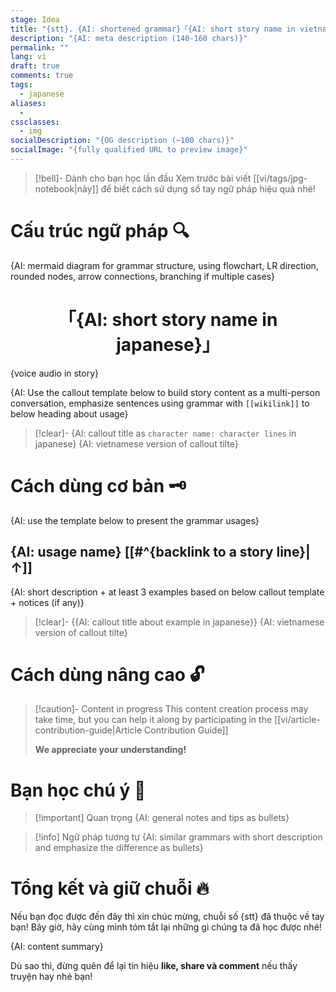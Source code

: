 ```yaml
---
stage: Idea
title: "{stt}. {AI: shortened grammar}「{AI: short story name in vietnamese}」"
description: "{AI: meta description (140‑160 chars)}"
permalink: ""
lang: vi
draft: true
comments: true
tags:
  - japanese
aliases:
  - 
cssclasses:
  - img
socialDescription: "{OG description (~100 chars)}"
socialImage: "{fully qualified URL to preview image}"
---
```


> [!bell]- Dành cho bạn học lần đầu
> Xem trước bài viết [[vi/tags/jpg-notebook|này]] để biết cách sử dụng sổ tay ngữ pháp hiệu quả nhé!

# Cấu trúc ngữ pháp 🔍
{AI: mermaid diagram for grammar structure, using flowchart, LR direction, rounded nodes, arrow connections, branching if multiple cases}

<h1 style="text-align:center;">「{AI: short story name in japanese}」</h1>
{voice audio in story}

{AI: Use the callout template below to build story content as a multi-person conversation, emphasize sentences using grammar with `[[wikilink]]` to below heading about usage}

> [!clear]- {AI: callout title as `character name: character lines` in japanese}
> {AI: vietnamese version of callout tilte}

# Cách dùng cơ bản 🗝️

{AI: use the template below to present the grammar usages}
## {AI: usage name} [[#^{backlink to a story line}|↑]]
{AI: short description + at least 3 examples based on below callout template + notices (if any)}

> [!clear]- {{AI: callout title about example in japanese}}
> {AI: vietnamese version of callout tilte}

# Cách dùng nâng cao 🔓

> [!caution]- Content in progress
> This content creation process may take time, but you can help it along by participating in the [[vi/article-contribution-guide|Article Contribution Guide]]
>
> **We appreciate your understanding!**

# Bạn học chú ý 👀

> [!important] Quan trọng
> {AI: general notes and tips as bullets}

> [!info] Ngữ pháp tương tự
> {AI: similar grammars with short description and emphasize the difference as bullets}

# Tổng kết và giữ chuỗi 🔥
Nếu bạn đọc được đến đây thì xin chúc mừng, chuỗi số {stt} đã thuộc về tay bạn! Bây giờ, hãy cùng mình tóm tắt lại những gì chúng ta đã học được nhé!

{AI: content summary}

Dù sao thì, đừng quên để lại tín hiệu **like, share và comment** nếu thấy truyện hay nhé bạn!
